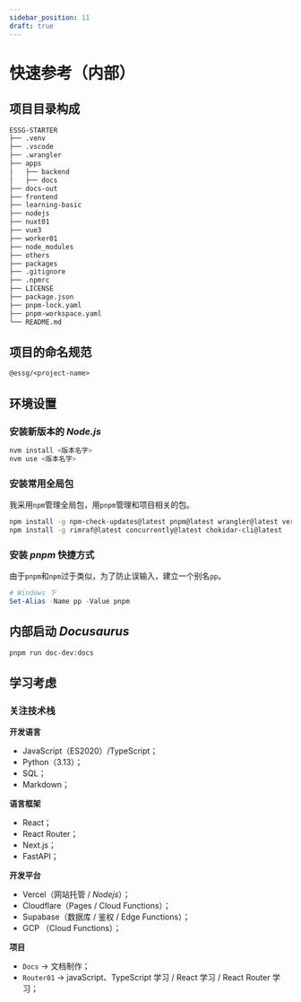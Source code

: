```yaml
---
sidebar_position: 11
draft: true
---
```


# 快速参考（内部）

## 项目目录构成

```txt
ESSG-STARTER
├── .venv
├── .vscode
├── .wrangler
├── apps
│   ├── backend
│   ├── docs
├── docs-out
├── frontend
├── learning-basic
├── nodejs
├── nuxt01
├── vue3
├── worker01
├── node_modules
├── others
├── packages
├── .gitignore
├── .npmrc
├── LICENSE
├── package.json
├── pnpm-lock.yaml
├── pnpm-workspace.yaml
└── README.md
```

## 项目的命名规范

```txt
@essg/<project-name>
```

## 环境设置

### 安装新版本的 _Node.js_

```bash
nvm install <版本名字>
nvm use <版本名字>
```

### 安装常用全局包

我采用`npm`管理全局包，用`pnpm`管理和项目相关的包。

```bash
npm install -g npm-check-updates@latest pnpm@latest wrangler@latest vercel@latest
npm install -g rimraf@latest concurrently@latest chokidar-cli@latest
```

### 安装 _pnpm_ 快捷方式

由于`pnpm`和`npm`过于类似，为了防止误输入，建立一个别名`pp`。

```powershell
# Windows 下
Set-Alias -Name pp -Value pnpm
```

## 内部启动 _Docusaurus_

```bash
pnpm run doc-dev:docs
```

## 学习考虑

### 关注技术栈

**开发语言**
- JavaScript（ES2020）/TypeScript；
- Python（3.13）；
- SQL；
- Markdown；

**语言框架**
- React；
- React Router；
- Next.js；
- FastAPI；

**开发平台**
- Vercel（网站托管 / _Nodejs_）；
- Cloudflare（Pages / Cloud Functions）；
- Supabase（数据库 / 鉴权 / Edge Functions）；
- GCP （Cloud Functions）；

**项目**
- `Docs` -> 文档制作；
- `Router01` -> javaScript、TypeScript 学习 / React 学习 / React Router 学习；
